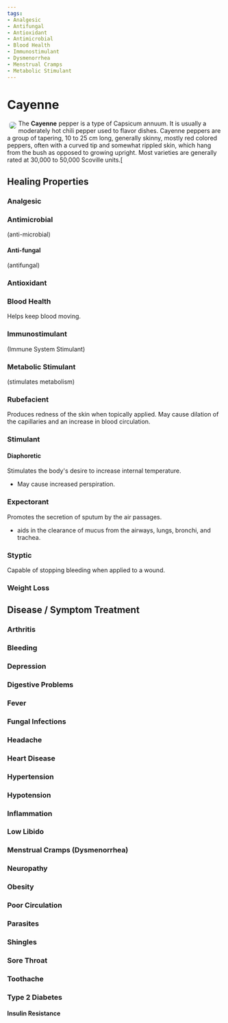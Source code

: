 ```yaml
---
tags:
- Analgesic
- Antifungal
- Antioxidant
- Antimicrobial
- Blood Health
- Immunostimulant
- Dysmenorrhea
- Menstrual Cramps
- Metabolic Stimulant
---
```

# Cayenne

<img src="https://res.cloudinary.com/alchemist-cookbook/image/upload/w_200,f_auto/healing-items/cayenne.jpg" style="border-radius: 5px; float:left; margin: 5px;">The **Cayenne** pepper is a type of Capsicum annuum. It is usually a moderately hot chili pepper used to flavor dishes. Cayenne peppers are a group of tapering, 10 to 25 cm long, generally skinny, mostly red colored peppers, often with a curved tip and somewhat rippled skin, which hang from the bush as opposed to growing upright. Most varieties are generally rated at 30,000 to 50,000 Scoville units.[

## Healing Properties

### Analgesic

### Antimicrobial

(anti-microbial)

#### Anti-fungal

(antifungal)

### Antioxidant

### Blood Health

Helps keep blood moving.

### Immunostimulant

(Immune System Stimulant)

### Metabolic Stimulant

(stimulates metabolism)

### Rubefacient

Produces redness of the skin when topically applied. May cause dilation of the capillaries and an increase in blood circulation.

### Stimulant

#### Diaphoretic

Stimulates the body's desire to increase internal temperature.

- May cause increased perspiration.

### Expectorant

Promotes the secretion of sputum by the air passages.

- aids in the clearance of mucus from the airways, lungs, bronchi, and trachea.

### Styptic

Capable of stopping bleeding when applied to a wound.

### Weight Loss

## Disease / Symptom Treatment

### Arthritis

### Bleeding

### Depression

### Digestive Problems

### Fever

### Fungal Infections

### Headache

### Heart Disease

### Hypertension

### Hypotension

### Inflammation

### Low Libido

### Menstrual Cramps (Dysmenorrhea)

### Neuropathy

### Obesity

### Poor Circulation

### Parasites

### Shingles

### Sore Throat

### Toothache

### Type 2 Diabetes

#### Insulin Resistance

[^1]: **Title:** <br>**Author(s):**  <br>**Institution(s):** <br>**Publication:** <i> </i><br>**Date:** <br>**Abstract:** <i> </i><br>**Link:** []()<br>**Citations:**   

<!-- [^1]: 
**Title:** [ ]( )<br>
**Publication:** [ ]( )<br>
**Date:** <br>
**Study Type:** Animal Study, Commentary, Human Study: In Vitro - In Vivo - In Silico, Human: Case Report, Meta Analysis, Review<br>
**Author(s):** <br>
**Institution(s):** <br>
**Abstract:** <br>
[IPFS Link](https://ipfs.io/ipfs/) -->

<!-- <img src="https://res.cloudinary.com/alchemist-cookbook/image/upload/w_200,f_auto/healing-items/acemannan.jpg" style="border-radius: 5px; border-width: 1px; border-color: #c9c9c9; border-style: solid;   display: block; margin-left: auto; margin-right: auto;"> -->